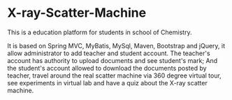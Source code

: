 # X-ray-Scatter-Machine
This is a education platform for students in school of Chemistry. 

It is based on Spring MVC, MyBatis, MySql, Maven, Bootstrap and jQuery, it allow administrator to add teacher and student account. The teacher's account has authority to upload documents and see student's mark; And the student's account allowed to download the documents posted by teacher, travel around the real scatter machine via 360 degree virtual tour, see experiments in virtual lab and have a quiz about the X-ray scatter machine.
